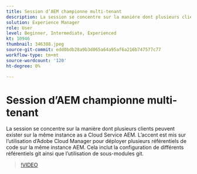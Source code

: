 ```yaml
---
title: Session d’AEM championne multi-tenant
description: La session se concentre sur la manière dont plusieurs clients peuvent exister sur la même instance as a Cloud Service AEM. L’accent est mis sur l’utilisation d’Adobe Cloud Manager pour déployer plusieurs référentiels de code sur la même instance AEM. Cela inclut la configuration de différents référentiels git ainsi que l’utilisation de sous-modules git.
solution: Experience Manager
role: User
level: Beginner, Intermediate, Experienced
kt: 10946
thumbnail: 346388.jpeg
source-git-commit: edd0bdb28a9b3d065a64a95af6a216b747577c77
workflow-type: tm+mt
source-wordcount: '120'
ht-degree: 0%

---
```


# Session d’AEM championne multi-tenant

La session se concentre sur la manière dont plusieurs clients peuvent exister sur la même instance as a Cloud Service AEM. L’accent est mis sur l’utilisation d’Adobe Cloud Manager pour déployer plusieurs référentiels de code sur la même instance AEM. Cela inclut la configuration de différents référentiels git ainsi que l’utilisation de sous-modules git.

>[!VIDEO](https://video.tv.adobe.com/v/346388/?quality=12&learn=on)
